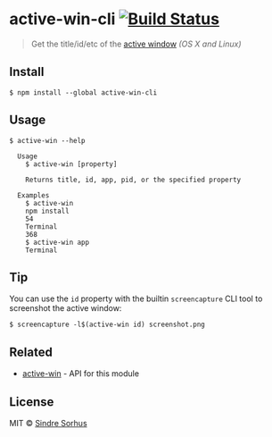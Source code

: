 # active-win-cli [![Build Status](https://travis-ci.org/sindresorhus/active-win-cli.svg?branch=master)](https://travis-ci.org/sindresorhus/active-win-cli)

> Get the title/id/etc of the [active window](https://en.wikipedia.org/wiki/Active_window) *(OS X and Linux)*


## Install

```
$ npm install --global active-win-cli
```


## Usage

```
$ active-win --help

  Usage
    $ active-win [property]

    Returns title, id, app, pid, or the specified property

  Examples
    $ active-win
    npm install
    54
    Terminal
    368
    $ active-win app
    Terminal
```


## Tip

You can use the `id` property with the builtin `screencapture` CLI tool to screenshot the active window:

```
$ screencapture -l$(active-win id) screenshot.png
```


## Related

- [active-win](https://github.com/sindresorhus/active-win) - API for this module


## License

MIT © [Sindre Sorhus](https://sindresorhus.com)
